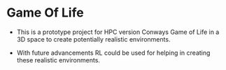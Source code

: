 # Game Of Life

- This is a prototype project for HPC version Conways Game of Life in a 3D space to create potentially realistic environments.

- With future advancements RL could be used for helping in creating these realistic environments.
